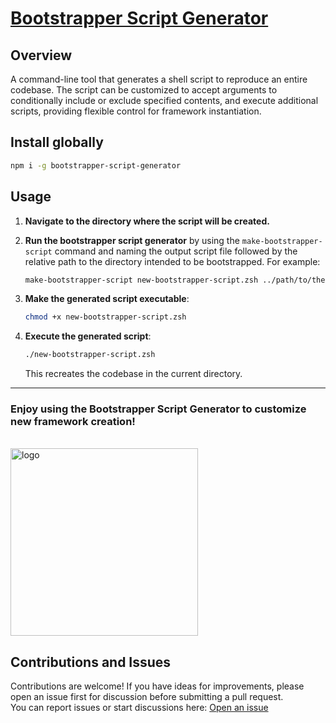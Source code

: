 # [Bootstrapper Script Generator](https://www.npmjs.com/package/bootstrapper-script-generator)

## Overview

A command-line tool that generates a shell script to reproduce an entire codebase. The script can be customized to accept arguments to conditionally include or exclude specified contents, and execute additional scripts, providing flexible control for framework instantiation.

## Install globally

```bash
npm i -g bootstrapper-script-generator
```

## Usage

1. **Navigate to the directory where the script will be created.**

2. **Run the bootstrapper script generator** by using the `make-bootstrapper-script` command and naming the output script file followed by the relative path to the directory intended to be bootstrapped. For example:

   ```bash
   make-bootstrapper-script new-bootstrapper-script.zsh ../path/to/the/project
   ```

3. **Make the generated script executable**:

   ```bash
   chmod +x new-bootstrapper-script.zsh
   ```

4. **Execute the generated script**:

   ```bash
   ./new-bootstrapper-script.zsh
   ```

   This recreates the codebase in the current directory.

---

### Enjoy using the **Bootstrapper Script Generator** to customize new framework creation!

<br>
<img width="300" alt="logo" src="https://github.com/user-attachments/assets/a6907512-87a4-45de-9188-cdc494dfe5a8">

## Contributions and Issues

Contributions are welcome! If you have ideas for improvements, please open an issue first for discussion before submitting a pull request.  
You can report issues or start discussions here: [Open an issue](https://github.com/mattfsourcecode/bootstrapper-script-generator/issues)
